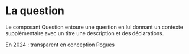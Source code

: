 # La question

Le composant Question entoure une question en lui donnant un contexte supplémentaire avec un titre une description et des déclarations.

En 2024 : transparent en conception Pogues
